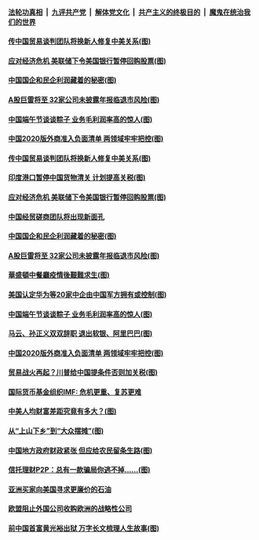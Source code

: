 

####  [法轮功真相](../../../../basic/blob/master/README.md?t=06262102) &nbsp;|&nbsp; [九评共产党](../../../../9ping.md/blob/master/README.md?t=06262102) &nbsp;|&nbsp; [解体党文化](../../../../jtdwh.md/blob/master/README.md?t=06262102)  &nbsp;|&nbsp; [共产主义的终极目的](../../../../gczydzjmd.md/blob/master/README.md?t=06262102) &nbsp;|&nbsp; [魔鬼在统治我们的世界](../../../../mgztzwmdsj.md/blob/master/README.md?t=06262102) 

#### [传中国贸易谈判团队将换新人修复中美关系(图)](../pages/p5/937793.md?t=06262102) 

#### [应对经济危机 美联储下令美国银行暂停回购股票(图)](../pages/p5/937760.md?t=06262102) 

#### [中国国企和民企利润藏着的秘密(图)](../pages/p5/937711.md?t=06262102) 

#### [A股巨雷将至 32家公司未披露年报临退市风险(图)](../pages/p5/937727.md?t=06262102) 

#### [中国端午节谈谈粽子 业务毛利润率高的惊人(图)](../pages/p5/937695.md?t=06262102) 

#### [中国2020版外商准入负面清单 两领域牢牢把控(图)](../pages/p5/937687.md?t=06262102) 

#### [传中国贸易谈判团队将换新人修复中美关系(图)](../pages/p5/937793.md?t=06262102) 

#### [印度港口暂停中国货物清关 计划提高关税(图)](../pages/p5/937779.md?t=06262102) 

#### [应对经济危机 美联储下令美国银行暂停回购股票(图)](../pages/p5/937760.md?t=06262102) 

#### [中国经贸磋商团队将出现新面孔](../pages/p5/937736.md?t=06262102) 

#### [中国国企和民企利润藏着的秘密(图)](../pages/p5/937711.md?t=06262102) 

#### [A股巨雷将至 32家公司未披露年报临退市风险(图)](../pages/p5/937727.md?t=06262102) 

#### [華盛頓中餐廳疫情後艱難求生(图)](../pages/p5/937726.md?t=06262102) 

#### [美国认定华为等20家中企由中国军方拥有或控制(图)](../pages/p5/937724.md?t=06262102) 

#### [中国端午节谈谈粽子 业务毛利润率高的惊人(图)](../pages/p5/937695.md?t=06262102) 

#### [马云、孙正义双双辞职 退出软银、阿里巴巴(图)](../pages/p5/937690.md?t=06262102) 

#### [中国2020版外商准入负面清单 两领域牢牢把控(图)](../pages/p5/937687.md?t=06262102) 

#### [贸易战火再起？川普给中国提条件否则加关税(图)](../pages/p5/937682.md?t=06262102) 

#### [国际货币基金组织IMF: 危机更重、复苏更难](../pages/p5/937676.md?t=06262102) 

#### [中美人均财富差距究竟有多大？(图)](../pages/p5/937633.md?t=06262102) 

#### [从“上山下乡”到“大众摆摊”(图)](../pages/p5/937620.md?t=06262102) 

#### [中国地方政府财政紧张 但应给农民留条生路(图)](../pages/p5/937593.md?t=06262102) 

#### [信托理财P2P：总有一款骗局你逃不掉……(图)](../pages/p5/937618.md?t=06262102) 

#### [亚洲买家向美国寻求更廉价的石油](../pages/p5/937608.md?t=06262102) 

#### [欧盟阻止外国公司收购欧洲的战略性公司](../pages/p5/937606.md?t=06262102) 

#### [前中国首富黄光裕出狱 万字长文梳理人生故事(图)](../pages/p5/937586.md?t=06262102) 

